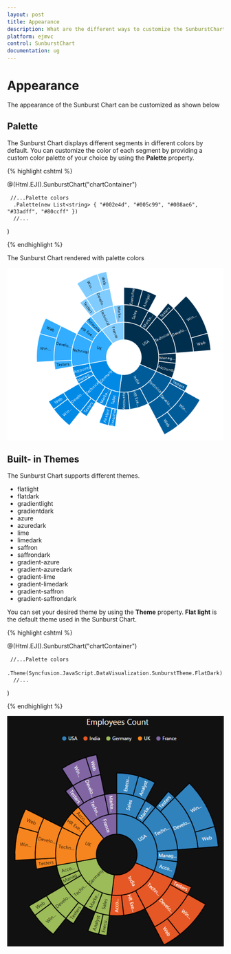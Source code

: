 ```yaml
---
layout: post
title: Appearance
description: What are the different ways to customize the SunburstChart 
platform: ejmvc
control: SunburstChart
documentation: ug
---
```


# Appearance
The appearance of the Sunburst Chart can be customized as shown below 

## Palette
The Sunburst Chart displays different segments in different colors by default. You can customize the color of each segment by providing a custom color palette of your choice by using the **Palette** property.

{% highlight cshtml %}

@(Html.EJ().SunburstChart("chartContainer")

     //...Palette colors
      .Palette(new List<string> { "#002e4d", "#005c99", "#008ae6", "#33adff", "#80ccff" })
      //...
 )

{% endhighlight %}

The Sunburst Chart rendered with palette colors

![](Appearance_images/Appearance_img1.png)

 
## Built- in Themes
The Sunburst Chart supports different themes. 
*	flatlight
*	flatdark
*	gradientlight
*	gradientdark
*	azure
*	azuredark
*	lime
*	limedark
*	saffron
*	saffrondark
*	gradient-azure
*	gradient-azuredark
*	gradient-lime
*	gradient-limedark
*	gradient-saffron
*	gradient-saffrondark

You can set your desired theme by using the **Theme** property. **Flat light** is the default theme used in the Sunburst Chart.

{% highlight cshtml %}

@(Html.EJ().SunburstChart("chartContainer")

     //...Palette colors
      .Theme(Syncfusion.JavaScript.DataVisualization.SunburstTheme.FlatDark)
      //...
 )

{% endhighlight %}

![](Appearance_images/Appearance_img2.png)


